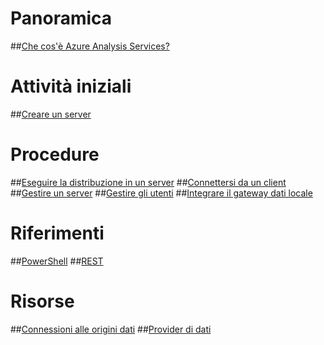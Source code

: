 # Panoramica
##[Che cos'è Azure Analysis Services?](analysis-services-overview.md)
# Attività iniziali
##[Creare un server](analysis-services-create-server.md)

# Procedure 
##[Eseguire la distribuzione in un server](analysis-services-deploy.md)
##[Connettersi da un client](analysis-services-connect.md)
##[Gestire un server](analysis-services-manage.md)
##[Gestire gli utenti](analysis-services-manage-users.md)
##[Integrare il gateway dati locale](analysis-services-gateway.md)

# Riferimenti
##[PowerShell](analysis-services-powershell.md)
##[REST](/rest/api/analysisservices)

# Risorse
##[Connessioni alle origini dati](analysis-services-datasource.md)
##[Provider di dati](analysis-services-data-providers.md) 


<!--HONumber=Feb17_HO2-->


